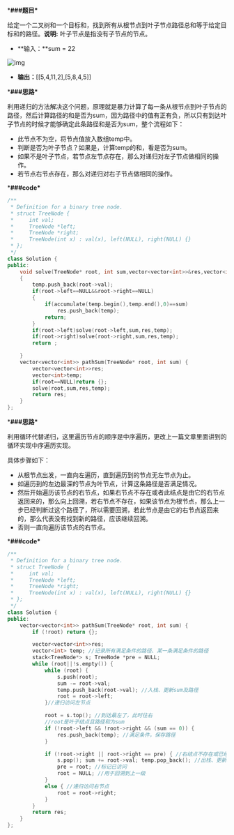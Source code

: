 ***###题目\***

给定一个二叉树和一个目标和，找到所有从根节点到叶子节点路径总和等于给定目标和的路径。**说明:** 叶子节点是指没有子节点的节点。

- **输入：**sum = 22

![img](https://pic1.zhimg.com/80/v2-09e1038e57abbb24cd0fad1db530ab00_720w.jpg)

- **输出：**[[5,4,11,2],[5,8,4,5]]

***###思路\***

利用递归的方法解决这个问题，原理就是暴力计算了每一条从根节点到叶子节点的路径，然后计算路径的和是否为sum，因为路径中的值有正有负，所以只有到达叶子节点的时候才能够确定此条路径和是否为sum，整个流程如下：

- 此节点不为空，将节点值放入数组temp中。
- 判断是否为叶子节点？如果是，计算temp的和，看是否为sum。
- 如果不是叶子节点，若节点左节点存在，那么对递归对左子节点做相同的操作。
- 若节点右节点存在，那么对递归对右子节点做相同的操作。

***###code\***

```cpp
/**
 * Definition for a binary tree node.
 * struct TreeNode {
 *     int val;
 *     TreeNode *left;
 *     TreeNode *right;
 *     TreeNode(int x) : val(x), left(NULL), right(NULL) {}
 * };
 */
class Solution {
public:
    void solve(TreeNode* root, int sum,vector<vector<int>>&res,vector<int>temp)
    {
        temp.push_back(root->val);
        if(root->left==NULL&&root->right==NULL)
        {
            if(accumulate(temp.begin(),temp.end(),0)==sum)
                res.push_back(temp);
            return;
        }
        if(root->left)solve(root->left,sum,res,temp);
        if(root->right)solve(root->right,sum,res,temp);
        return ;

    }
    vector<vector<int>> pathSum(TreeNode* root, int sum) {
        vector<vector<int>>res;
        vector<int>temp;
        if(root==NULL)return {};
        solve(root,sum,res,temp);
        return res;
    }
};
```

***###思路\***

利用循环代替递归，这里遍历节点的顺序是中序遍历，更改上一篇文章里面讲到的循环实现中序遍历实现。

具体步骤如下：

- 从根节点出发，一直向左遍历，直到遍历到的节点无左节点为止。
- 如遍历到的左边最深的节点为叶节点，计算这条路径是否满足情况。
- 然后开始遍历该节点的右节点，如果右节点不存在或者此结点是由它的右节点返回来的，那么向上回溯，若右节点不存在，如果该节点为根节点，那么上一步已经判断过这个路径了，所以需要回溯，若此节点是由它的右节点返回来的，那么代表没有找到新的路径，应该继续回溯。
- 否则一直向遍历该节点的右节点。

***###code\***

```cpp
/**
 * Definition for a binary tree node.
 * struct TreeNode {
 *     int val;
 *     TreeNode *left;
 *     TreeNode *right;
 *     TreeNode(int x) : val(x), left(NULL), right(NULL) {}
 * };
 */
class Solution {
public:
    vector<vector<int>> pathSum(TreeNode* root, int sum) {
        if (!root) return {};

        vector<vector<int>>res; 
        vector<int> temp; //记录所有满足条件的路径、某一条满足条件的路径
        stack<TreeNode*> s; TreeNode *pre = NULL;
        while (root||!s.empty()) { 
            while (root) {
                s.push(root); 
                sum -= root->val; 
                temp.push_back(root->val); //入栈、更新sum及路径
                root = root->left;
            }//递归访问左节点

            root = s.top(); //到达最左了，此时往右
            //root是叶子结点且路径和为sum
            if (!root->left && !root->right && (sum == 0)) { 
                res.push_back(temp); //满足条件，保存路径
            }

            if (!root->right || root->right == pre) { //右结点不存在或已经访问
                s.pop(); sum += root->val; temp.pop_back(); //出栈、更新sum及路径
                pre = root; //标记已访问
                root = NULL; //用于回溯到上一级
            }
            else { //递归访问右节点
                root = root->right;
            }
        }
        return res;
    }
};
```